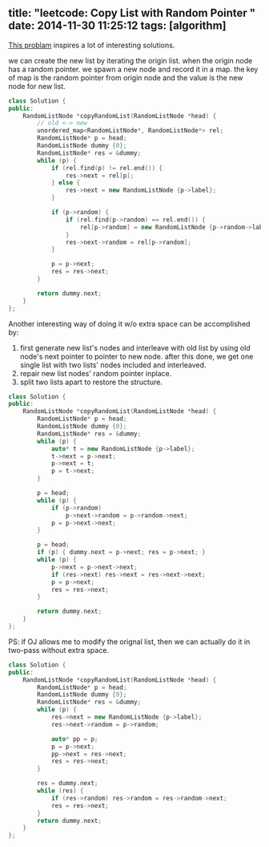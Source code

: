 title: "leetcode: Copy List with Random Pointer "
date: 2014-11-30 11:25:12
tags: [algorithm]
---

[This problam][1] inspires a lot of interesting solutions. 

we can create the new list by iterating the origin list. when the origin node has a random pointer. we spawn a new node and record it in a map. the key of map is the random pointer from origin node and the value is the new node for new list. 


```C++
class Solution {
public:
    RandomListNode *copyRandomList(RandomListNode *head) {
        // old <-> new
        unordered_map<RandomListNode*, RandomListNode*> rel;
        RandomListNode* p = head;
        RandomListNode dummy {0};
        RandomListNode* res = &dummy;
        while (p) {
            if (rel.find(p) != rel.end()) {
                res->next = rel[p];
            } else {
                res->next = new RandomListNode {p->label};
            }

            if (p->random) {
                if (rel.find(p->random) == rel.end()) {
                    rel[p->random] = new RandomListNode {p->random->label};
                }
                res->next->random = rel[p->random];
            }

            p = p->next;
            res = res->next;
        }

        return dummy.next;
    }
};
```

Another interesting way of doing it w/o extra space can be accomplished by:

1. first generate new list's nodes and interleave with old list by using old node's next pointer to pointer to new node. after this done, we get one single list with two lists' nodes included and interleaved.
2. repair new list nodes' random pointer inplace.
3. split two lists apart to restore the structure.

 

```C++
class Solution {
public:
    RandomListNode *copyRandomList(RandomListNode *head) {
        RandomListNode* p = head;
        RandomListNode dummy {0};
        RandomListNode* res = &dummy;
        while (p) {
            auto* t = new RandomListNode {p->label};
            t->next = p->next;
            p->next = t;
            p = t->next;
        }

        p = head;
        while (p) {
            if (p->random)
                p->next->random = p->random->next;
            p = p->next->next;
        }

        p = head;
        if (p) { dummy.next = p->next; res = p->next; }
        while (p) {
            p->next = p->next->next;
            if (res->next) res->next = res->next->next;
            p = p->next;
            res = res->next;
        }

        return dummy.next;
    }
};
```

PS: if OJ allows me to modify the orignal list, then we can actually do it in two-pass without extra space.

```C++
class Solution {
public:
    RandomListNode *copyRandomList(RandomListNode *head) {
        RandomListNode* p = head;
        RandomListNode dummy {0};
        RandomListNode* res = &dummy;
        while (p) {
            res->next = new RandomListNode {p->label};
            res->next->random = p->random;

            auto* pp = p;
            p = p->next;
            pp->next = res->next;
            res = res->next;
        }

        res = dummy.next;
        while (res) {
            if (res->random) res->random = res->random->next;
            res = res->next;
        }
        return dummy.next;
    }
};
```

[1]: https://oj.leetcode.com/problems/copy-list-with-random-pointer/

